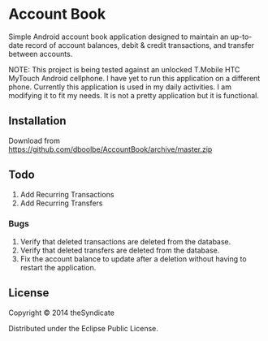 Account Book
============

Simple Android account book application designed to maintain an up-to-date record of account balances, debit & credit transactions, and transfer between accounts.

NOTE: This project is being tested against an unlocked T.Mobile HTC MyTouch Android cellphone. I have yet to run this application on a different phone. Currently this application is used in my daily activities. I am modifying it to fit my needs. It is not a pretty application but it is functional.

## Installation

Download from https://github.com/dboolbe/AccountBook/archive/master.zip

## Todo

1. Add Recurring Transactions
2. Add Recurring Transfers

### Bugs

1. Verify that deleted transactions are deleted from the database.
2. Verify that deleted transfers are deleted from the database.
3. Fix the account balance to update after a deletion without having to restart the application.

## License

Copyright © 2014 theSyndicate

Distributed under the Eclipse Public License.

